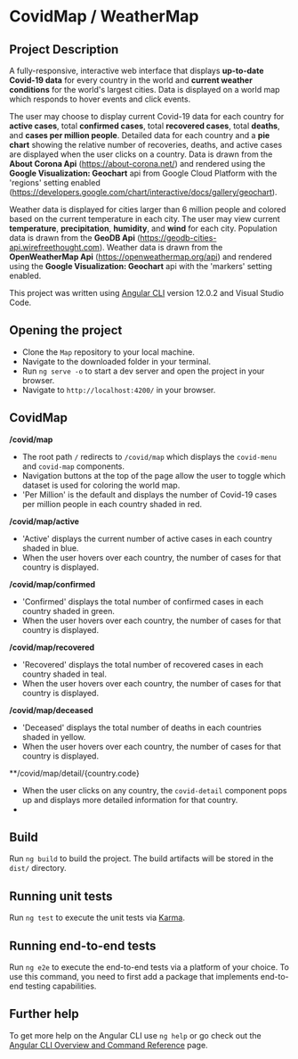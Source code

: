 # CovidMap / WeatherMap

## Project Description
A fully-responsive, interactive web interface that displays **up-to-date Covid-19 data** for every country in the world and **current weather conditions** for the world's largest cities. Data is displayed on a world map which responds to hover events and click events. 

The user may choose to display current Covid-19 data for each country for **active cases**, total **confirmed cases**, total **recovered cases**, total **deaths**, and **cases per million people**. Detailed data for each country and a **pie chart** showing the relative number of recoveries, deaths, and active cases are displayed when the user clicks on a country. Data is drawn from the **About Corona Api** (https://about-corona.net/) and rendered using the **Google Visualization: Geochart** api from Google Cloud Platform with the 'regions' setting enabled (https://developers.google.com/chart/interactive/docs/gallery/geochart). 

Weather data is displayed for cities larger than 6 million people and colored based on the current temperature in each city. The user may view current **temperature**, **precipitation**, **humidity**, and **wind** for each city. Population data is drawn from the **GeoDB Api** (https://geodb-cities-api.wirefreethought.com). Weather data is drawn from the **OpenWeatherMap Api** (https://openweathermap.org/api) and rendered using the **Google Visualization: Geochart** api with the 'markers' setting enabled.

This project was written using [Angular CLI](https://github.com/angular/angular-cli) version 12.0.2 and Visual Studio Code.

## Opening the project

- Clone the `Map` repository to your local machine. 
- Navigate to the downloaded folder in your terminal.
- Run `ng serve -o` to start a dev server and open the project in your browser.
- Navigate to `http://localhost:4200/` in your browser.

## CovidMap

**/covid/map**
- The root path `/` redirects to `/covid/map` which displays the `covid-menu` and `covid-map` components.
- Navigation buttons at the top of the page allow the user to toggle which dataset is used for coloring the world map.
- 'Per Million' is the default and displays the number of Covid-19 cases per million people in each country shaded in red.

**/covid/map/active**
 - 'Active' displays the current number of active cases in each country shaded in blue. 
 - When the user hovers over each country, the number of cases for that country is displayed.

**/covid/map/confirmed**
- 'Confirmed' displays the total number of confirmed cases in each country shaded in green. 
- When the user hovers over each country, the number of cases for that country is displayed.

**/covid/map/recovered**
- 'Recovered' displays the total number of recovered cases in each country shaded in teal. 
- When the user hovers over each country, the number of cases for that country is displayed.

**/covid/map/deceased**
- 'Deceased' displays the total number of deaths in each countries shaded in yellow. 
- When the user hovers over each country, the number of cases for that country is displayed.

**/covid/map/detail/{country.code}
- When the user clicks on any country, the `covid-detail` component pops up and displays more detailed information for that country.
- 



## Build

Run `ng build` to build the project. The build artifacts will be stored in the `dist/` directory.

## Running unit tests

Run `ng test` to execute the unit tests via [Karma](https://karma-runner.github.io).

## Running end-to-end tests

Run `ng e2e` to execute the end-to-end tests via a platform of your choice. To use this command, you need to first add a package that implements end-to-end testing capabilities.

## Further help

To get more help on the Angular CLI use `ng help` or go check out the [Angular CLI Overview and Command Reference](https://angular.io/cli) page.
